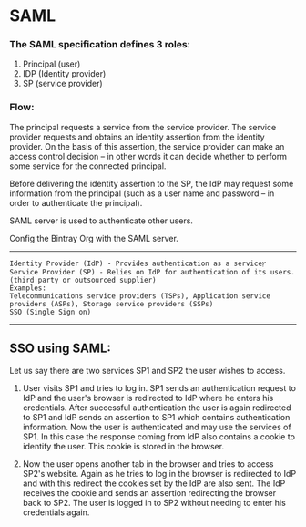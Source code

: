 
# SAML

### The SAML specification defines 3 roles:
 1. Principal (user)
 2. IDP (Identity provider)
 3. SP (service provider)

 ### Flow:
 
 The principal requests a service from the service provider.
 The service provider requests and obtains an identity assertion from the identity provider.
 On the basis of this assertion, the service provider can make an access control decision – in other words it can decide whether to perform some service for the connected principal.

 Before delivering the identity assertion to the SP, the IdP may request some information from the principal (such as a user name and password – in order to authenticate the principal).




SAML server is used to authenticate other users.

Config the Bintray Org with the SAML server.


----

    Identity Provider (IdP) - Provides authentication as a serviceץ
    Service Provider (SP) - Relies on IdP for authentication of its users. (third party or outsourced supplier)
    Examples:
    Telecommunications service providers (TSPs), Application service providers (ASPs), Storage service providers (SSPs)
    SSO (Single Sign on) 
----


## SSO using SAML:

Let us say there are two services SP1 and SP2 the user wishes to access.

1. User visits SP1 and tries to log in. SP1 sends an authentication request to IdP and the user's browser is redirected to IdP where he enters his credentials. After successful authentication the user is again redirected to SP1 and IdP sends an assertion to SP1 which contains authentication information. Now the user is authenticated and may use the services of SP1. In this case the response coming from IdP also contains a cookie to identify the user. This cookie is stored in the browser.

2. Now the user opens another tab in the browser and tries to access SP2's website. Again as he tries to log in the browser is redirected to IdP and with this redirect the cookies set by the IdP are also sent. The IdP receives the cookie and sends an assertion redirecting the browser back to SP2. The user is logged in to SP2 without needing to enter his credentials again.



